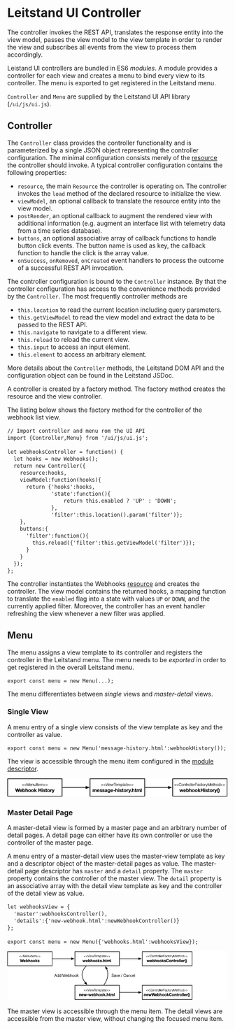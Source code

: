 # Leitstand UI Controller

The controller invokes the REST API, 
translates the response entity into the view model, 
passes the view model to the view template in order to render the view and 
subscribes all events from the view to process them accordingly.

Leistand UI controllers are bundled in ES6 _modules_.
A module provides a controller for each view and creates a menu to bind every view to its controller. 
The menu is exported to get registered in the Leitstand menu.

`Controller` and `Menu` are supplied by the Leitstand UI API library (`/ui/js/ui.js`).

## Controller

The `Controller` class provides the controller functionality and is parameterized by a single JSON object representing the controller configuration.
The minimal configuration consists merely of the [resource](resources.md) the controller should invoke.
A typical controller configuration contains the following properties:
- `resource`, the main `Resource` the controller is operating on. The controller invokes the `load` method of the declared resource to initialize the view. 
- `viewModel`, an optional callback to translate the resource entity into the view model.
- `postRender`, an optional callback to augment the rendered view with additional information (e.g. augment an interface list with telemetry data from a time series database).
- `buttons`, an optional associative array of callback functions to handle button click events. The button name is used as key, the callback function to handle the click is the array value.
- `onSuccess`, `onRemoved`, `onCreated` event handlers to process the outcome of a successful REST API invocation.

The controller configuration is bound to the `Controller` instance.
By that the controller configuration has access to the convenience methods provided by the `Controller`.
The most frequently controller methods are
- `this.location` to read the current location including query parameters.
- `this.getViewModel` to read the view model and extract the data to be passed to the REST API.
- `this.navigate` to navigate to a different view.
- `this.reload` to reload the current view.
- `this.input` to access an input element.
- `this.element` to access an arbitrary element.

More details about the `Controller` methods, the Leitstand DOM API and the configuration object can be found in the Leitstand JSDoc.

A controller is created by a factory method.
The factory method creates the resource and the view controller.

The listing below shows the factory method for the controller of the webhook list view.

```ES6
// Import controller and menu rom the UI API
import {Controller,Menu} from '/ui/js/ui.js';

let webhooksController = function() {
  let hooks = new Webhooks();
  return new Controller({
    resource:hooks,
    viewModel:function(hooks){
      return {'hooks':hooks,
              'state':function(){
                  return this.enabled ? 'UP' : 'DOWN';
              },
              'filter':this.location().param('filter')};
    },
    buttons:{
      'filter':function(){
        this.reload({'filter':this.getViewModel('filter')});
      }
    }  
  });
};
```
The controller instantiates the Webhooks [resource](resources.md) and creates the controller.
The view model contains the returned hooks, 
a mapping function to translate the `enabled` flag into a state with values `UP` or `DOWN`,
and the currently applied filter.
Moreover, the controller has an event handler refreshing the view whenever a new filter was applied.

## Menu
The menu assigns a view template to its controller and registers the controller in the Leitstand menu.
The menu needs to be _exported_ in order to get registered in the overall Leitstand menu.

```ES6
export const menu = new Menu(...);
```

The menu differentiates between _single_ views and _master-detail_ views.

### Single View
A menu entry of a single view consists of the view template as key and the controller as value.

```ES6
export const menu = new Menu('message-history.html':webhookHistory());
```
The view is accessible through the menu item configured in the [module descriptor](module.md).

![Single View](assets/ui-single-view.png "UI Single View") 



### Master Detail Page
A master-detail view is formed by a master page and an arbitrary number of detail pages. 
A detail page can either have its own controller or use the controller of the master page.

A menu entry of a master-detail view uses the master-view template as key and a descriptor object of the master-detail pages as value.
The master-detail page descriptor has `master` and a `detail` property.
The `master` property contains the controller of the master view.
The `detail` property is an associative array with the detail view template as key and the controller of the detail view as value. 

```ES6
let webhooksView = {
  'master':webhooksController(),
  'details':{'new-webhook.html':newWebhookController()}
};

export const menu = new Menu({'webhooks.html':webhooksView});
```

![Master Detail View](assets/ui-master-detail-view.png "UI Master Detail View") 

The master view is accessible through the menu item. 
The detail views are accessible from the master view, without changing the focused menu item.